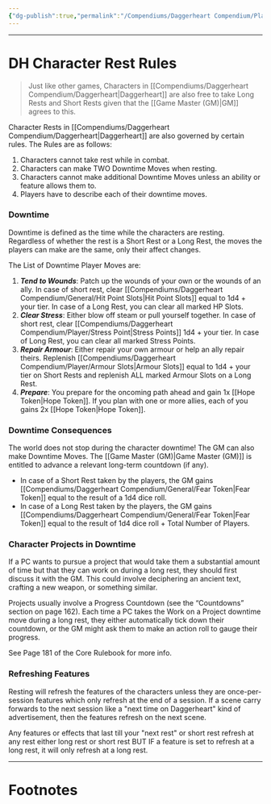 ```yaml
---
{"dg-publish":true,"permalink":"/Compendiums/Daggerheart Compendium/Player/DH Character Rest Rules/","tags":["TTRPG"]}
---
```



---
# DH Character Rest Rules
> Just like other games, Characters in [[Compendiums/Daggerheart Compendium/Daggerheart\|Daggerheart]] are also free to take Long Rests and Short Rests given that the [[Game Master (GM)\|GM]] agrees to this.

Character Rests in [[Compendiums/Daggerheart Compendium/Daggerheart\|Daggerheart]] are also governed by certain rules.
The Rules are as follows:
1. Characters cannot take rest while in combat.
2. Characters can make TWO Downtime Moves when resting.
3. Characters cannot make additional Downtime Moves unless an ability or feature allows them to.
4. Players have to describe each of their downtime moves.

### Downtime
Downtime is defined as the time while the characters are resting. Regardless of whether the rest is a Short Rest or a Long Rest, the moves the players can make are the same, only their affect changes.

The List of Downtime Player Moves are:
1. ***Tend to Wounds***: Patch up the wounds of your own or the wounds of an ally. In case of short rest, clear [[Compendiums/Daggerheart Compendium/General/Hit Point Slots\|Hit Point Slots]] equal to 1d4 + your tier. In case of a Long Rest, you can clear all marked HP Slots.
2. ***Clear Stress***: Either blow off steam or pull yourself together. In case of short rest, clear [[Compendiums/Daggerheart Compendium/Player/Stress Point\|Stress Points]] 1d4 + your tier. In case of Long Rest, you can clear all marked Stress Points.
3. ***Repair Armour***: Either repair your own armour or help an ally repair theirs. Replenish [[Compendiums/Daggerheart Compendium/Player/Armour Slots\|Armour Slots]] equal to 1d4 + your tier on Short Rests and replenish ALL marked Armour Slots on a Long Rest.
4. ***Prepare***: You prepare for the oncoming path ahead and gain 1x [[Hope Token\|Hope Token]]. If you plan with one or more allies, each of you gains 2x [[Hope Token\|Hope Token]].

### Downtime Consequences
The world does not stop during the character downtime!
The GM can also make Downtime Moves.
The [[Game Master (GM)\|Game Master (GM)]] is entitled to advance a relevant long-term countdown (if any).
- In case of a Short Rest taken by the players, the GM gains [[Compendiums/Daggerheart Compendium/General/Fear Token\|Fear Token]] equal to the result of a 1d4 dice roll. 
- In case of a Long Rest taken by the players, the GM gains [[Compendiums/Daggerheart Compendium/General/Fear Token\|Fear Token]] equal to the result of 1d4 dice roll + Total Number of Players.

### Character Projects in Downtime
If a PC wants to pursue a project that would take them a substantial amount of time but that they can work on during a long rest, they should first discuss it with the GM. This could involve deciphering an ancient text, crafting a new weapon, or something similar.

Projects usually involve a Progress Countdown (see the “Countdowns” section on page 162). Each time a PC takes the Work on a Project downtime move during a long rest, they either automatically tick down their countdown, or the GM might ask them to make an action roll to gauge their progress.

See Page 181 of the Core Rulebook for more info.

### Refreshing Features
Resting will refresh the features of the characters unless they are once-per-session features which only refresh at the end of a session. If a scene carry forwards to the next session like a "next time on Daggerheart" kind of advertisement, then the features refresh on the next scene.

Any features or effects that last till your "next rest" or short rest refresh at any rest either long rest or short rest BUT IF a feature is set to refresh at a long rest, it will only refresh at a long rest.

---
# Footnotes
